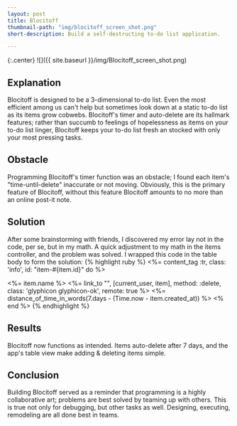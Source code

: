 ```yaml
---
layout: post
title: Blocitoff
thumbnail-path: "img/blocitoff_screen_shot.png"
short-description: Build a self-destructing to-do list application.

---
```


{:.center}
![]({{ site.baseurl }}/img/Blocitoff_screen_shot.png)

## Explanation

Blocitoff is designed to be a 3-dimensional to-do list. Even the most efficient among us can't help but sometimes look down at a static to-do list as its items grow cobwebs. Blocitoff's timer and auto-delete are its hallmark features; rather than succumb to feelings of hopelessness as items on your to-do list linger, Blocitoff keeps your to-do list fresh an stocked with only your most pressing tasks.


## Obstacle

Programming Blocitoff's timer function was an obstacle; I found each item's "time-until-delete" inaccurate or not moving. Obviously, this is the primary feature of Blocitoff, without this feature Blocitoff amounts to no more than an online post-it note.

## Solution

After some brainstorming with friends, I discovered my error lay not in the code, per se, but in my math. A quick adjustment to my math in the items controller, and the problem was solved. I wrapped this code in the table body to form the solution:
{% highlight ruby %}
<%= content_tag :tr, class: 'info', id: "item-#{item.id}" do %>
  <td><%= item.name %></td>
  <td><%= link_to "", [current_user, item], method: :delete, class: 'glyphicon glyphicon-ok', remote: true %></td>
  <td><%= distance_of_time_in_words(7.days - (Time.now - item.created_at)) %></td>
<% end %>
{% endhighlight %}


## Results

Blocitoff now functions as intended. Items auto-delete after 7 days, and the app's table view make adding & deleting items simple.


## Conclusion

Building Blocitoff served as a reminder that programming is a highly collaborative art; problems are best solved by teaming up with others. This is true not only for debugging, but other tasks as well. Designing, executing, remodeling are all done best in teams.
